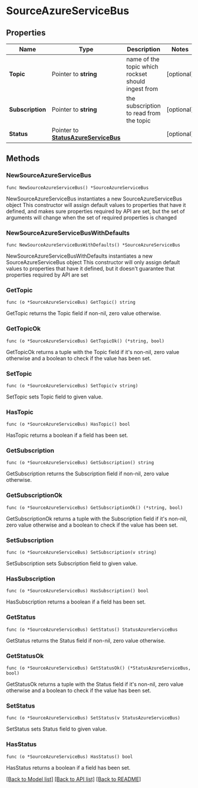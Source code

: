 # SourceAzureServiceBus

## Properties

Name | Type | Description | Notes
------------ | ------------- | ------------- | -------------
**Topic** | Pointer to **string** | name of the topic which rockset should ingest from | [optional] 
**Subscription** | Pointer to **string** | the subscription to read from the topic | [optional] 
**Status** | Pointer to [**StatusAzureServiceBus**](StatusAzureServiceBus.md) |  | [optional] 

## Methods

### NewSourceAzureServiceBus

`func NewSourceAzureServiceBus() *SourceAzureServiceBus`

NewSourceAzureServiceBus instantiates a new SourceAzureServiceBus object
This constructor will assign default values to properties that have it defined,
and makes sure properties required by API are set, but the set of arguments
will change when the set of required properties is changed

### NewSourceAzureServiceBusWithDefaults

`func NewSourceAzureServiceBusWithDefaults() *SourceAzureServiceBus`

NewSourceAzureServiceBusWithDefaults instantiates a new SourceAzureServiceBus object
This constructor will only assign default values to properties that have it defined,
but it doesn't guarantee that properties required by API are set

### GetTopic

`func (o *SourceAzureServiceBus) GetTopic() string`

GetTopic returns the Topic field if non-nil, zero value otherwise.

### GetTopicOk

`func (o *SourceAzureServiceBus) GetTopicOk() (*string, bool)`

GetTopicOk returns a tuple with the Topic field if it's non-nil, zero value otherwise
and a boolean to check if the value has been set.

### SetTopic

`func (o *SourceAzureServiceBus) SetTopic(v string)`

SetTopic sets Topic field to given value.

### HasTopic

`func (o *SourceAzureServiceBus) HasTopic() bool`

HasTopic returns a boolean if a field has been set.

### GetSubscription

`func (o *SourceAzureServiceBus) GetSubscription() string`

GetSubscription returns the Subscription field if non-nil, zero value otherwise.

### GetSubscriptionOk

`func (o *SourceAzureServiceBus) GetSubscriptionOk() (*string, bool)`

GetSubscriptionOk returns a tuple with the Subscription field if it's non-nil, zero value otherwise
and a boolean to check if the value has been set.

### SetSubscription

`func (o *SourceAzureServiceBus) SetSubscription(v string)`

SetSubscription sets Subscription field to given value.

### HasSubscription

`func (o *SourceAzureServiceBus) HasSubscription() bool`

HasSubscription returns a boolean if a field has been set.

### GetStatus

`func (o *SourceAzureServiceBus) GetStatus() StatusAzureServiceBus`

GetStatus returns the Status field if non-nil, zero value otherwise.

### GetStatusOk

`func (o *SourceAzureServiceBus) GetStatusOk() (*StatusAzureServiceBus, bool)`

GetStatusOk returns a tuple with the Status field if it's non-nil, zero value otherwise
and a boolean to check if the value has been set.

### SetStatus

`func (o *SourceAzureServiceBus) SetStatus(v StatusAzureServiceBus)`

SetStatus sets Status field to given value.

### HasStatus

`func (o *SourceAzureServiceBus) HasStatus() bool`

HasStatus returns a boolean if a field has been set.


[[Back to Model list]](../README.md#documentation-for-models) [[Back to API list]](../README.md#documentation-for-api-endpoints) [[Back to README]](../README.md)


